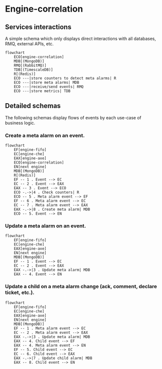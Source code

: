 # Engine-correlation

## Services interactions

A simple schema which only displays direct interactions with all databases, RMQ, external APIs, etc.

```mermaid
flowchart
    ECO[engine-correlation]
    MDB[(MongoDB)]
    RMQ[(RabbitMQ)]
    TDB[(TimescaleDB)]
    R[(Redis)]
    ECO ---|store counters to detect meta alarms| R
    ECO ---|store meta alarms| MDB
    ECO ---|receive/send events| RMQ
    ECO ---|store metrics| TDB
```

## Detailed schemas

The following schemas display flows of events by each use-case of business logic.

### Create a meta alarm on an event.

```mermaid
flowchart
    EF[engine-fifo]
    EC[engine-che]
    EAX[engine-axe]
    ECO[engine-correlation]
    EN[next engine]
    MDB[(MongoDB)]
    R[(Redis)]
    EF -- 1 . Event --> EC
    EC -- 2 . Event --> EAX
    EAX -- 3 . Event --> ECO
    ECO -.->|4 . Check counters| R
    ECO -- 5 . Meta alarm event --> EF
    EF -- 6 . Meta alarm event --> EC
    EC -- 7 . Meta alarm event --> EAX
    EAX -.->|8 . Create meta alarm| MDB
    ECO -- 5. Event --> EN
```

### Update a meta alarm on an event.

```mermaid
flowchart
    EF[engine-fifo]
    EC[engine-che]
    EAX[engine-axe]
    EN[next engine]
    MDB[(MongoDB)]
    EF -- 1 . Event --> EC
    EC -- 2 . Event --> EAX
    EAX -.->|3 . Update meta alarm| MDB
    EAX -- 4. Event --> EN
```

### Update a child on a meta alarm change (ack, comment, declare ticket, etc.).

```mermaid
flowchart
    EF[engine-fifo]
    EC[engine-che]
    EAX[engine-axe]
    EN[next engine]
    MDB[(MongoDB)]
    EF -- 1 . Meta alarm event --> EC
    EC -- 2 . Meta alarm event --> EAX
    EAX -.->|3 . Update meta alarm| MDB
    EAX -- 4. Child event --> EF
    EAX -- 4. Meta alarm event --> EN
    EF -- 5. Child event --> EC
    EC -- 6. Child event --> EAX
    EAX -.->|7 . Update child alarm| MDB
    EAX -- 8. Child event --> EN
```

